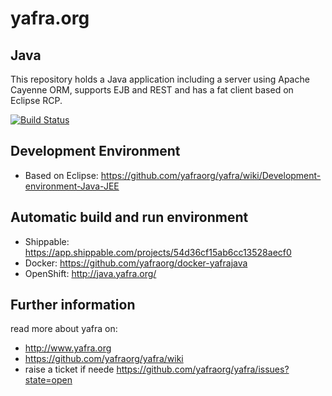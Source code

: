 # yafra.org

## Java
This repository holds a Java application including a server using Apache Cayenne ORM, supports EJB and REST and has a fat client based on Eclipse RCP.

[![Build Status](https://api.shippable.com/projects/54d36cf15ab6cc13528aecf0/badge?branchName=master)](https://app.shippable.com/projects/54d36cf15ab6cc13528aecf0/builds/latest)

## Development Environment
 * Based on Eclipse: https://github.com/yafraorg/yafra/wiki/Development-environment-Java-JEE

## Automatic build and run environment
 * Shippable: https://app.shippable.com/projects/54d36cf15ab6cc13528aecf0
 * Docker: https://github.com/yafraorg/docker-yafrajava
 * OpenShift: http://java.yafra.org/

## Further information
read more about yafra on:
 * http://www.yafra.org
 * https://github.com/yafraorg/yafra/wiki
 * raise a ticket if neede https://github.com/yafraorg/yafra/issues?state=open
